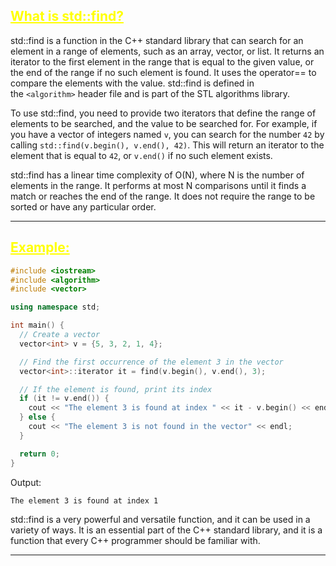 ## <font color="yellow"><u>What is std::find?</u></font>

std::find is a function in the C++ standard library that can search for an element in a range of elements, such as an array, vector, or list. It returns an iterator to the first element in the range that is equal to the given value, or the end of the range if no such element is found. It uses the operator== to compare the elements with the value. std::find is defined in the `<algorithm>` header file and is part of the STL algorithms library.

To use std::find, you need to provide two iterators that define the range of elements to be searched, and the value to be searched for. For example, if you have a vector of integers named `v`, you can search for the number `42` by calling `std::find(v.begin(), v.end(), 42)`. This will return an iterator to the element that is equal to `42`, or `v.end()` if no such element exists.

std::find has a linear time complexity of O(N), where N is the number of elements in the range. It performs at most N comparisons until it finds a match or reaches the end of the range. It does not require the range to be sorted or have any particular order.

---
## <font color="yellow"><u>Example:</u></font>

```c++
#include <iostream>
#include <algorithm>
#include <vector>

using namespace std;

int main() {
  // Create a vector
  vector<int> v = {5, 3, 2, 1, 4};

  // Find the first occurrence of the element 3 in the vector
  vector<int>::iterator it = find(v.begin(), v.end(), 3);

  // If the element is found, print its index
  if (it != v.end()) {
    cout << "The element 3 is found at index " << it - v.begin() << endl;
  } else {
    cout << "The element 3 is not found in the vector" << endl;
  }

  return 0;
}
```

Output:

```
The element 3 is found at index 1
```

std::find is a very powerful and versatile function, and it can be used in a variety of ways. It is an essential part of the C++ standard library, and it is a function that every C++ programmer should be familiar with.

---
